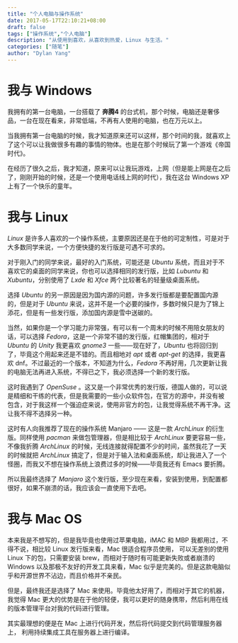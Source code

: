 ```yaml
---
title: "个人电脑与操作系统"
date: 2017-05-17T22:10:21+08:00
draft: false
tags: ["操作系统","个人电脑"]
description: "从使用到喜欢，从喜欢到热爱，Linux 与生活。"
categories: ["随笔"]
author: "Dylan Yang"
---
```


# 我与 Windows

我拥有的第一台电脑，一台搭载了 **奔腾4** 的台式机，那个时候，电脑还是奢侈品，一台在现在看来，非常低端，不再有人使用的电脑，也在万元以上。

当我拥有第一台电脑的时候，我才知道原来还可以这样，那个时间的我，就喜欢上了这个可以让我做很多有趣的事情的物体。也是在那个时候玩了第一个游戏《帝国时代》。

在经历了很久之后，我才知道，原来可以让我玩游戏，上网（但是能上网是在之后了，刚刚开始的时候，还是一个使用电话线上网的时代），我在这台 Windows XP 上有了一个快乐的童年。

# 我与 Linux 

*Linux* 是许多人喜欢的一个操作系统，主要原因还是在于他的可定制性，可是对于大多数同学来说，一个方便快捷的发行版是可遇不可求的。

对于刚入门的同学来说，最好的入门系统，可能还是 *Ubuntu* 系统，而且对于不喜欢它的桌面的同学来说，你也可以选择相同的发行版，比如 *Lubuntu* 和 *Xubuntu*，分别使用了 *Lxde* 和 *Xfce* 两个比较著名的轻量级桌面系统。

选择 *Ubuntu* 的另一原因是因为国内源的问题，许多发行版都是要配置国内源的，但是对于 *Ubuntu* 来说，这并不是一个必要的操作，多数时候只是为了锦上添花，但是有一些发行版，添加国内源是雪中送碳的。

当然，如果你是一个学习能力非常强，有可以有一个周末的时候不用陪女朋友的
话，可以选择 *Fedora*，这是一个非常不错的发行版，红帽集团的，相对于
*Ubuntu* 的 *Unity* 我更喜欢 *gnome3* 一些——现在好了，*Ubuntu* 也将回归到  了，毕竟这个用起来还是不错的。而且相地对 *apt* 或者 *apt-get* 的选择，我更喜欢 dnf。不过最近的一个版本，不知道为什么，*Fedora* 不再好用，几次更新让我的电脑无法再进入系统，不得已之下，我必须选择一个新的发行版。

这时我遇到了 *OpenSuse* 。这又是一个非常优秀的发行版，德国人做的，可以说
是精细和干练的代表，但是我需要的一些小众软件包，在官方的源中，并没有被
包含，对于我这样一个强迫症来说，使用非官方的包，让我觉得系统不再干净。这让我不得不选择另一种。

这时有人向我推荐了现在的操作系统 Manjaro —— 这是一款 *ArchLinux* 的衍生
版。同样使用 *pacman* 来做包管理器，但是相比较于 *ArchLinux* 要更容易一些，
不像我折腾 *ArchLinux* 的时候，无线连接就得配置不少的时间，虽然我花了一天的时候就把 *ArchLinux* 搞定了，但是对于输入法和桌面系统，却让我进入了一个怪圈，而我又不想在操作系统上浪费过多的时候——毕竟我还有 Emacs 要折腾。

所以我最终选择了 *Manjaro* 这个发行版，至少现在来看，安装到使用，到配置都很好，如果不崩溃的话，我应该会一直使用下去吧。

# 我与 Mac OS

本来我是不想写的，但是我毕竟也使用过苹果电脑，iMAC 和 MBP 我都用过，不得不说，相比较 Linux 发行版来看，Mac 很适合程序员使用， 可以无差别的使用 Linux 下的包，只需要安装 brew，而相对于随时有可能更新失败或者崩溃的 Windows 以及那极不友好的开发工具来看，Mac 似乎是完美的。但是这款电脑似乎和开源世界不沾边，而且价格并不亲民。

但是，最终我还是选择了 Mac 来使用。毕竟他太好用了，而相对于其它的机器，
我觉得 Mac 更大的优势是在于他的轻便，我可以更好的随身携带，然后利用在线
的版本管理平台对我的代码进行管理。

其实最理想的便是在 Mac 上进行代码开发，然后将代码提交到代码管理服务器上，
利用持续集成工具在服务器上进行编译。
